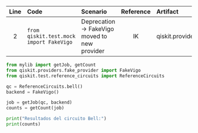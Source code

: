 | Line | Code | Scenario | Reference | Artifact | Refactoring |
|:--:|:---|:-------|:--------:|:--------|:-----------|
| 2 | `from qiskit.test.mock import FakeVigo` | Deprecation -> FakeVigo moved to new provider | IK | qiskit.providers.fake_provider.FakeVigo | `from qiskit.providers.fake_provider import FakeVigo` |

```python
from mylib import getJob, getCount
from qiskit.providers.fake_provider import FakeVigo
from qiskit.test.reference_circuits import ReferenceCircuits

qc = ReferenceCircuits.bell()
backend = FakeVigo()

job = getJob(qc, backend)
counts = getCount(job)

print("Resultados del circuito Bell:")
print(counts)
```
